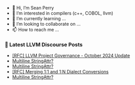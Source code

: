 - 👋 Hi, I’m Sean Perry
- 👀 I’m interested in compilers (c++, COBOL, llvm)
- 🌱 I’m currently learning ...
- 💞️ I’m looking to collaborate on ...
- 📫 How to reach me ...

<!---
s66perry/s66perry is a ✨ special ✨ repository because its `README.md` (this file) appears on your GitHub profile.
You can click the Preview link to take a look at your changes.
--->
### 📕 Latest LLVM Discourse Posts

<!-- DISCOURSE-LLVM:START -->
- [[RFC] LLVM Project Governance - October 2024 Update](https://discourse.llvm.org/t/rfc-llvm-project-governance-october-2024-update/82559#post_2)
- [Multiline StringAttr?](https://discourse.llvm.org/t/multiline-stringattr/81418#post_8)
- [Multiline StringAttr?](https://discourse.llvm.org/t/multiline-stringattr/81418#post_7)
- [[RFC] Merging 1:1 and 1:N Dialect Conversions](https://discourse.llvm.org/t/rfc-merging-1-1-and-1-n-dialect-conversions/82513#post_7)
- [Multiline StringAttr?](https://discourse.llvm.org/t/multiline-stringattr/81418#post_6)
<!-- DISCOURSE-LLVM:END -->
